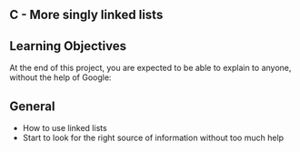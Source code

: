 ## C - More singly linked lists

## Learning Objectives
At the end of this project, you are expected to be able to explain to anyone, without the help of Google:

## General
<ul>
<li>How to use linked lists</li>
<li>Start to look for the right source of information without too much help</li>
</ul>